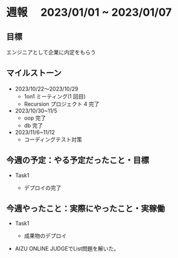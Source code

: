 # 週報　 2023/01/01 ~ 2023/01/07

## 目標

エンジニアとして企業に内定をもらう

## マイルストーン

- 2023/10/22〜2023/10/29
  - 1on1 ミーティング(1 回目)
  - Recursion プロジェクト 4 完了
- 2023/10/30~11/5
  - oop 完了
  - db 完了
- 2023/11/6~11/12
  - コーディングテスト対策

## 今週の予定：やる予定だったこと・目標

- Task1

  - デプロイの完了

## 今週やったこと：実際にやったこと・実稼働

- Task1

  - 成果物のデプロイ

- AIZU ONLINE JUDGEでList問題を解いた。


